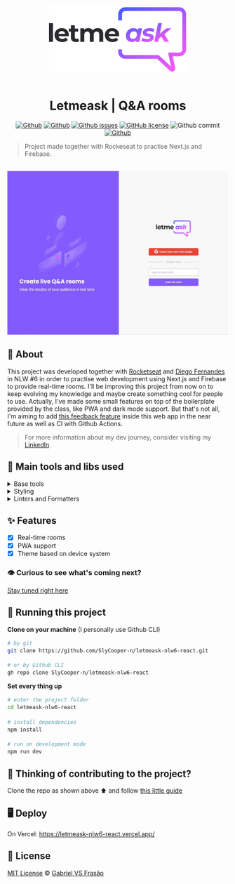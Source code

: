 <div align="center">

<img alt="Letmeask logo" src="./_docs/logo.svg" />
<br />
<br />

# Letmeask | Q&A rooms

[![Github](https://img.shields.io/badge/Gabe%20Frasz-Letmeask-gold?style=flat-square)](https://github.com/SlyCooper-n)
[![Github](https://img.shields.io/github/package-json/v/slycooper-n/letmeask-nlw6-react?style=flat-square)](https://github.com/SlyCooper-n/letmeask-nlw6-react/blob/main/package.json)
[![Github issues](https://img.shields.io/github/issues/SlyCooper-n/letmeask-nlw6-react?color=red&style=flat-square)](https://github.com/SlyCooper-n/letmeask-nlw6-react/issues)
[![GitHub license](https://img.shields.io/github/license/SlyCooper-n/letmeask-nlw6-react?style=flat-square)](https://github.com/SlyCooper-n/letmeask-nlw6-react/blob/main/LICENSE)
![Github commit](https://img.shields.io/github/last-commit/SlyCooper-n/letmeask-nlw6-react?color=blue&style=flat-square)
[![Github](https://img.shields.io/badge/-Rockeseat-purple?style=flat-square)](https://github.com/Rocketseat)

</div>

> Project made together with Rockeseat to practise Next.js and Firebase.

<br />

<img alt="Letmeask homepage banner" src="./_docs/banner.jpeg" />

## :pushpin: About

This project was developed together with [Rocketseat](https://github.com/Rocketseat) and [Diego Fernandes](https://github.com/diego3g) in NLW #6 in order to practise web development using Next.js and Firebase to provide real-time rooms. I'll be improving this project from now on to keep evolving my knowledge and maybe create something cool for people to use. Actually, I've made some small features on top of the boilerplate provided by the class, like PWA and dark mode support. But that's not all, I'm aiming to add [this feedback feature](https://github.com/SlyCooper-n/feedback-widget-nlw-08) inside this web app in the near future as well as CI with Github Actions.
> For more information about my dev journey, consider visiting my [LinkedIn](https://linkedin.com/in/gabriel-vs-frasao).

## :hammer: Main tools and libs used

<details>
<summary>
Base tools
</summary>

- [Next.js](https://nextjs.org/)
- [Firebase](https://firebase.google.com/)
- [TypeScript](https://www.typescriptlang.org/)
</details>

<details>
<summary>
Styling
</summary>

- [Tailwind](https://tailwindcss.com/)
</details>

<details>
<summary>
Linters and Formatters
</summary>

- [ESLint](https://eslint.org/)
- [Prettier](https://prettier.io/)
- [.editorConfig](https://editorconfig.org/)
</details>

## :sparkles: Features

- [x] Real-time rooms
- [x] PWA support
- [x] Theme based on device system

### :eye: Curious to see what's coming next?

[Stay tuned right here](https://github.com/SlyCooper-n/letmeask-nlw6-react/projects/1)

## :rocket: Running this project

**Clone on your machine** (I personally use Github CLI)
```bash
# by git
git clone https://github.com/SlyCooper-n/letmeask-nlw6-react.git

# or by Github CLI
gh repo clone SlyCooper-n/letmeask-nlw6-react
```

**Set every thing up**
```bash
# enter the project folder
cd letmeask-nlw6-react

# install dependencies
npm install

# run on development mode
npm run dev
```

## :brain: Thinking of contributing to the project?

Clone the repo as shown above :arrow_up: and follow [this little guide](https://github.com/SlyCooper-n/letmeask-nlw6-react/blob/main/_docs/CONTRIBUTING.md)

## :desktop_computer: Deploy

On Vercel: https://letmeask-nlw6-react.vercel.app/

## :memo: License

[MIT License](https://github.com/SlyCooper-n/letmeask-nlw6-react/blob/main/LICENSE) &copy; [Gabriel VS Frasão](https://github.com/SlyCooper-n)
